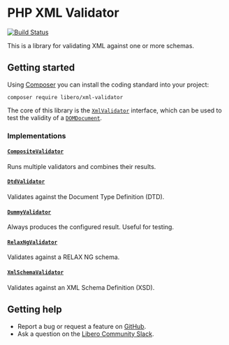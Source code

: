 PHP XML Validator
=================

[![Build Status](https://travis-ci.com/libero/xml-validator.svg?branch=master)](https://travis-ci.com/libero/xml-validator)

This is a library for validating XML against one or more schemas.

Getting started
---------------

Using [Composer](https://getcomposer.org/) you can install the coding standard into your project:

```
composer require libero/xml-validator
```

The core of this library is the [`XmlValidator`](src/XmlValidator.php) interface, which can be used to test the validity of a [`DOMDocument`](https://php.net/DOMDocument).

### Implementations

#### [`CompositeValidator`](src/CompositeValidator.php)

Runs multiple validators and combines their results.

#### [`DtdValidator`](src/DtdValidator.php)

Validates against the Document Type Definition (DTD).

#### [`DummyValidator`](src/DummyValidator.php)

Always produces the configured result. Useful for testing.

#### [`RelaxNgValidator`](src/RelaxNgValidator.php)

Validates against a RELAX NG schema.

#### [`XmlSchemaValidator`](src/XmlSchemaValidator.php)

Validates against an XML Schema Definition (XSD).

Getting help
------------

- Report a bug or request a feature on [GitHub](https://github.com/libero/libero/issues/new/choose).
- Ask a question on the [Libero Community Slack](https://libero-community.slack.com/).

